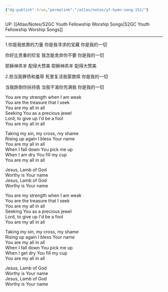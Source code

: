 ```yaml
---
{"dg-publish":true,"permalink":"/atlas/notes/yf-hymn-song-152/"}
---
```


UP: [[Atlas/Notes/S2GC Youth Fellowship Worship Songs\|S2GC Youth Fellowship Worship Songs]]

---

1.你是我依靠的力量
你是我寻求的宝藏
你是我的一切

你好比贵重的珍宝
我怎能舍弃你不要
你是我的一切

耶稣神羔羊
配得大赞美
耶稣神羔羊
配得大赞美

2.担当我罪债和羞辱
死里复活我蒙救赎
你是我的一切

当我跌倒你扶持我
当我干渴你充满我
你是我的一切

You are my strength when I am weak  
You are the treasure that I seek  
You are my all in all  
Seeking You as a precious jewel  
Lord, to give up I'd be a fool  
You are my all in all

Taking my sin, my cross, my shame  
Rising up again I bless Your name  
You are my all in all  
When I fall down You pick me up  
When I am dry You fill my cup  
You are my all in all

Jesus, Lamb of God  
Worthy is Your name  
Jesus, Lamb of God  
Worthy is Your name

You are my strength when I am weak  
You are the treasure that I seek  
You are my all in all  
Seeking You as a precious jewel  
Lord, to give up I'd be a fool  
You are my all in all

Taking my sin, my cross, my shame  
Rising up again I bless Your name  
You are my all in all  
When I fall down You pick me up  
When I get dry You fill my cup  
You are my all in all

Jesus, Lamb of God  
Worthy is Your name  
Jesus, Lamb of God  
Worthy is Your name

